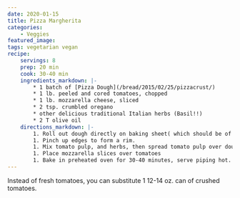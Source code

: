 ```yaml
---
date: 2020-01-15
title: Pizza Margherita
categories:
    - Veggies
featured_image:
tags: vegetarian vegan
recipe:
    servings: 8 
    prep: 20 min
    cook: 30-40 min
    ingredients_markdown: |-
        * 1 batch of [Pizza Dough](/bread/2015/02/25/pizzacrust/)
        * 1 lb. peeled and cored tomatoes, chopped
        * 1 lb. mozzarella cheese, sliced
        * 2 tsp. crumbled oregano
        * other delicious traditional Italian herbs (Basil!!)
        * 2 T olive oil
    directions_markdown: |-
        1. Roll out dough directly on baking sheet( which should be of metal),
        1. Pinch up edges to form a rim.
        1. Mix tomato pulp, and herbs, then spread tomato pulp over dough.
        1. Place mozzarella slices over tomatoes
        1. Bake in preheated oven for 30-40 minutes, serve piping hot.
---
```

Instead of fresh tomatoes, you can substitute 1 12-14 oz. can of crushed tomatoes. 
